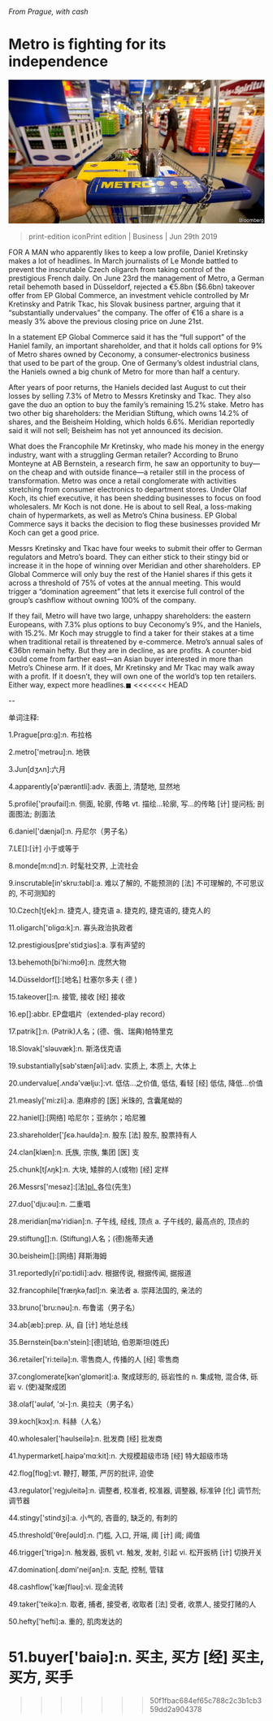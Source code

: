 ###### From Prague, with cash

# Metro is fighting for its independence 

![image](images/20190629_wbp504.jpg) 

> print-edition iconPrint edition | Business | Jun 29th 2019 

FOR A MAN who apparently likes to keep a low profile, Daniel Kretinsky makes a lot of headlines. In March journalists of Le Monde battled to prevent the inscrutable Czech oligarch from taking control of the prestigious French daily. On June 23rd the management of Metro, a German retail behemoth based in Düsseldorf, rejected a €5.8bn ($6.6bn) takeover offer from EP Global Commerce, an investment vehicle controlled by Mr Kretinsky and Patrik Tkac, his Slovak business partner, arguing that it “substantially undervalues” the company. The offer of €16 a share is a measly 3% above the previous closing price on June 21st. 

In a statement EP Global Commerce said it has the “full support” of the Haniel family, an important shareholder, and that it holds call options for 9% of Metro shares owned by Ceconomy, a consumer-electronics business that used to be part of the group. One of Germany’s oldest industrial clans, the Haniels owned a big chunk of Metro for more than half a century. 

After years of poor returns, the Haniels decided last August to cut their losses by selling 7.3% of Metro to Messrs Kretinsky and Tkac. They also gave the duo an option to buy the family’s remaining 15.2% stake. Metro has two other big shareholders: the Meridian Stiftung, which owns 14.2% of shares, and the Beisheim Holding, which holds 6.6%. Meridian reportedly said it will not sell; Beisheim has not yet announced its decision. 

What does the Francophile Mr Kretinsky, who made his money in the energy industry, want with a struggling German retailer? According to Bruno Monteyne at AB Bernstein, a research firm, he saw an opportunity to buy—on the cheap and with outside finance—a retailer still in the process of transformation. Metro was once a retail conglomerate with activities stretching from consumer electronics to department stores. Under Olaf Koch, its chief executive, it has been shedding businesses to focus on food wholesalers. Mr Koch is not done. He is about to sell Real, a loss-making chain of hypermarkets, as well as Metro’s China business. EP Global Commerce says it backs the decision to flog these businesses provided Mr Koch can get a good price. 

Messrs Kretinsky and Tkac have four weeks to submit their offer to German regulators and Metro’s board. They can either stick to their stingy bid or increase it in the hope of winning over Meridian and other shareholders. EP Global Commerce will only buy the rest of the Haniel shares if this gets it across a threshold of 75% of votes at the annual meeting. This would trigger a “domination agreement” that lets it exercise full control of the group’s cashflow without owning 100% of the company. 

If they fail, Metro will have two large, unhappy shareholders: the eastern Europeans, with 7.3% plus options to buy Ceconomy’s 9%, and the Haniels, with 15.2%. Mr Koch may struggle to find a taker for their stakes at a time when traditional retail is threatened by e-commerce. Metro’s annual sales of €36bn remain hefty. But they are in decline, as are profits. A counter-bid could come from farther east—an Asian buyer interested in more than Metro’s Chinese arm. If it does, Mr Kretinsky and Mr Tkac may walk away with a profit. If it doesn’t, they will own one of the world’s top ten retailers. Either way, expect more headlines.◼ 
<<<<<<< HEAD

-- 

 单词注释:

1.Prague[prɑ:g]:n. 布拉格 

2.metro['metrәu]:n. 地铁 

3.Jun[dʒʌn]:六月 

4.apparently[ә'pærәntli]:adv. 表面上, 清楚地, 显然地 

5.profile['prәufail]:n. 侧面, 轮廓, 传略 vt. 描绘...轮廓, 写...的传略 [计] 提问档; 剖面图法; 剖面法 

6.daniel['dænjәl]:n. 丹尼尔（男子名） 

7.LE[]:[计] 小于或等于 

8.monde[m:nd]:n. 时髦社交界, 上流社会 

9.inscrutable[in'skru:tәbl]:a. 难以了解的, 不能预测的 [法] 不可理解的, 不可思议的, 不可测知的 

10.Czech[tʃek]:n. 捷克人, 捷克语 a. 捷克的, 捷克语的, 捷克人的 

11.oligarch['ɒligɑ:k]:n. 寡头政治执政者 

12.prestigious[pre'stidʒiәs]:a. 享有声望的 

13.behemoth[bi'hi:mɔθ]:n. 庞然大物 

14.Düsseldorf[]:[地名] 杜塞尔多夫 ( 德 ) 

15.takeover[]:n. 接管, 接收 [经] 接收 

16.ep[]:abbr. EP盘唱片（extended-play record） 

17.patrik[]:n. (Patrik)人名；(德、俄、瑞典)帕特里克 

18.Slovak['slәuvæk]:n. 斯洛伐克语 

19.substantially[sәb'stænʃәli]:adv. 实质上, 本质上, 大体上 

20.undervalue[.ʌndә'vælju:]:vt. 低估...之价值, 低估, 看轻 [经] 低估, 降低...价值 

21.measly['mi:zli]:a. 患麻疹的 [医] 米珠的, 含囊尾蚴的 

22.haniel[]:[网络] 哈尼尔；亚纳尔；哈尼雅 

23.shareholder['ʃєә.hәuldә]:n. 股东 [法] 股东, 股票持有人 

24.clan[klæn]:n. 氏族, 宗族, 集团 [医] 支 

25.chunk[tʃʌŋk]:n. 大块, 矮胖的人(或物) [经] 定样 

26.Messrs['mesәz]:[法][pl. ](=Messieurs)各位(先生) 

27.duo['dju:әu]:n. 二重唱 

28.meridian[mә'ridiәn]:n. 子午线, 经线, 顶点 a. 子午线的, 最高点的, 顶点的 

29.stiftung[]:n. (Stiftung)人名；(德)施蒂夫通 

30.beisheim[]:[网络] 拜斯海姆 

31.reportedly[ri'pɒ:tidli]:adv. 根据传说, 根据传闻, 据报道 

32.francophile[ˈfræŋkəˌfaɪl]:n. 亲法者 a. 崇拜法国的, 亲法的 

33.bruno['bru:nәu]:n. 布鲁诺（男子名） 

34.ab[æb]:prep. 从, 自 [计] 地址总线 

35.Bernstein[bә:n'stein]:[德]琥珀, 伯恩斯坦(姓氏) 

36.retailer['ri:teilә]:n. 零售商人, 传播的人 [经] 零售商 

37.conglomerate[kәn'glɒmәrit]:a. 聚成球形的, 砾岩性的 n. 集成物, 混合体, 砾岩 v. (使)凝聚成团 

38.olaf['әulәf, 'ɔl-]:n. 奥拉夫（男子名） 

39.koch[kɔx]:n. 科赫（人名） 

40.wholesaler['hәulseilә]:n. 批发商 [经] 批发商 

41.hypermarket[.haipә'mɑ:kit]:n. 大规模超级市场 [经] 特大超级市场 

42.flog[flɒg]:vt. 鞭打, 鞭策, 严厉的批评, 迫使 

43.regulator['regjuleitә]:n. 调整者, 校准者, 校准器, 调整器, 标准钟 [化] 调节剂; 调节器 

44.stingy['stindʒi]:a. 小气的, 吝啬的, 缺乏的, 有刺的 

45.threshold['θreʃәuld]:n. 门槛, 入口, 开端, 阈 [计] 阈; 阈值 

46.trigger['trigә]:n. 触发器, 扳机 vt. 触发, 发射, 引起 vi. 松开扳柄 [计] 切换开关 

47.domination[.dɒmi'neiʃәn]:n. 支配, 控制, 管辖 

48.cashflow['kæʃfləʊ]:vi. 现金流转 

49.taker['teikә]:n. 取者, 捕者, 接受者, 收取者 [法] 受者, 收票人, 接受打赌的人 

50.hefty['hefti]:a. 重的, 肌肉发达的 

51.buyer['baiә]:n. 买主, 买方 [经] 买主, 买方, 买手 
=======
>>>>>>> 50f1fbac684ef65c788c2c3b1cb359dd2a904378

